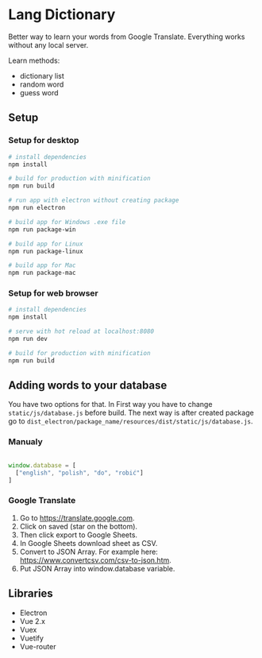 # Lang Dictionary
Better way to learn your words from Google Translate. Everything works without any local server.

Learn methods:
- dictionary list
- random word
- guess word

## Setup
### Setup for desktop

``` bash
# install dependencies
npm install

# build for production with minification
npm run build

# run app with electron without creating package
npm run electron

# build app for Windows .exe file
npm run package-win

# build app for Linux
npm run package-linux

# build app for Mac
npm run package-mac

```

### Setup for web browser

``` bash
# install dependencies
npm install

# serve with hot reload at localhost:8080
npm run dev

# build for production with minification
npm run build
```

## Adding words to your database
You have two options for that. In First way you have to change `static/js/database.js` before build. The next way is after created package go to `dist_electron/package_name/resources/dist/static/js/database.js`.

### Manualy
```js

window.database = [
  ["english", "polish", "do", "robić"]
]

```

### Google Translate
1. Go to https://translate.google.com.
2. Click on saved (star on the bottom).
3. Then click export to Google Sheets.
4. In Google Sheets download sheet as CSV.
5. Convert to JSON Array. For example here: https://www.convertcsv.com/csv-to-json.htm.
6. Put JSON Array into window.database variable.

## Libraries
- Electron
- Vue 2.x
- Vuex
- Vuetify
- Vue-router
